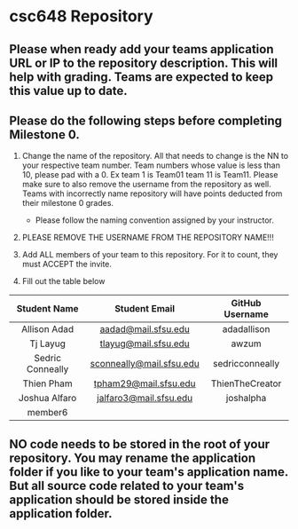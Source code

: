 # csc648 Repository

## Please when ready add your teams application URL or IP to the repository description. This will help with grading. Teams are expected to keep this value up to date.

## Please do the following steps before completing Milestone 0.
1. Change the name of the repository. All that needs to change is the NN to your respective team number. Team numbers whose value is less than 10, please pad with a 0. Ex team 1 is Team01 team 11 is Team11. Please make sure to also remove the username from the repository as well. Teams with incorrectly name repository will have points deducted from their milestone 0 grades.
      - Please follow the naming convention assigned by your instructor.

1. PLEASE REMOVE THE USERNAME FROM THE REPOSITORY NAME!!!

2. Add ALL members of your team to this repository. For it to count, they must ACCEPT the invite.

3. Fill out the table below


| Student Name     | Student Email          | GitHub Username |
|    :---:         |     :---:              |     :---:       |
| Allison Adad     |  aadad@mail.sfsu.edu   |   adadallison   |
| Tj Layug         |  tlayug@mail.sfsu.edu  |   awzum         |
| Sedric Conneally | sconneally@mail.sfsu.edu| sedricconneally|
| Thien Pham       | tpham29@mail.sfsu.edu  | ThienTheCreator |
| Joshua Alfaro    | jalfaro3@mail.sfsu.edu | joshalpha      |
| member6          |                        |                 |

## NO code needs to be stored in the root of your repository. You may rename the application folder if you like to your team's application name. But all source code related to your team's application should be stored inside the application folder.
